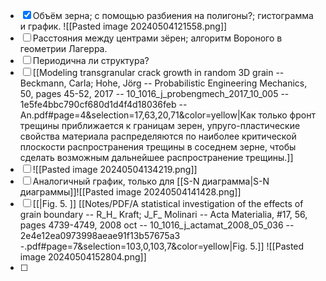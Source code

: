  - [x] Объём  зерна; с помощью разбиения на полигоны?; гистограмма и график. ![[Pasted image 20240504121558.png]]
 - [ ] Расстояния между центрами зёрен; алгоритм Вороного в геометрии Лагерра.
 - [ ] Периодична ли структура?
 - [ ] [[Modeling transgranular crack growth in random 3D grain -- Beckmann, Carla; Hohe, Jörg -- Probabilistic Engineering Mechanics, 50, pages 45-52, 2017 -- 10_1016_j_probengmech_2017_10_005 -- 1e5fe4bbc790cf680d1d4f4d18036feb -- An.pdf#page=4&selection=17,63,20,71&color=yellow|Как только фронт трещины приближается к границам зерен, упруго-пластические свойства материала распределяются по наиболее критической плоскости распространения трещины в соседнем зерне, чтобы сделать возможным дальнейшее распространение трещины.]]
 - [ ] ![[Pasted image 20240504134219.png]]
 - [ ]  Аналогичный график, только для [[S-N диаграмма|S-N диаграммы]]![[Pasted image 20240504141428.png]]
 - [ ] [[|Fig. 5. ]] [[Notes/PDF/A statistical investigation of the effects of grain boundary -- R_H_ Kraft; J_F_ Molinari -- Acta Materialia, #17, 56, pages 4739-4749, 2008 oct -- 10_1016_j_actamat_2008_05_036 -- 2e4e12ea0973998aeae91f13b57675a3 -.pdf#page=7&selection=103,0,103,7&color=yellow|Fig. 5.]] ![[Pasted image 20240504152804.png]]
 - [ ] 
 
